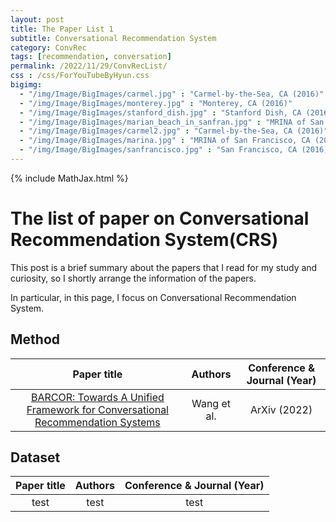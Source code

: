 ```yaml
---
layout: post
title: The Paper List 1
subtitle: Conversational Recommendation System
category: ConvRec
tags: [recommendation, conversation]
permalink: /2022/11/29/ConvRecList/
css : /css/ForYouTubeByHyun.css
bigimg: 
  - "/img/Image/BigImages/carmel.jpg" : "Carmel-by-the-Sea, CA (2016)"
  - "/img/Image/BigImages/monterey.jpg" : "Monterey, CA (2016)"
  - "/img/Image/BigImages/stanford_dish.jpg" : "Stanford Dish, CA (2016)"
  - "/img/Image/BigImages/marian_beach_in_sanfran.jpg" : "MRINA of San Francisco, CA (2016)"
  - "/img/Image/BigImages/carmel2.jpg" : "Carmel-by-the-Sea, CA (2016)"
  - "/img/Image/BigImages/marina.jpg" : "MRINA of San Francisco, CA (2016)"
  - "/img/Image/BigImages/sanfrancisco.jpg" : "San Francisco, CA (2016)"
---
```


{% include MathJax.html %}


# The list of paper on Conversational Recommendation System(CRS)

This post is a brief summary about the papers that I read for my study and curiosity, so I shortly arrange the information of the papers. 

In particular, in this page, I focus on Conversational Recommendation System.

## Method 

| Paper title | Authors | Conference & Journal (Year) | 
|:-------:|:-------:|:-------:|
| [BARCOR: Towards A Unified Framework for Conversational Recommendation Systems](https://arxiv.org/abs/2203.14257) | Wang et al.| ArXiv (2022)| 



## Dataset

| Paper title | Authors | Conference & Journal (Year) | 
|:-------:|:-------:|:-------:|
| test | test| test|       

